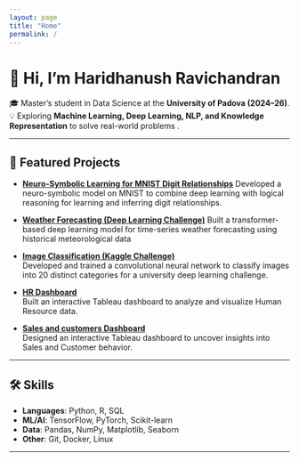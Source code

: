 ```yaml
---
layout: page
title: "Home"
permalink: /
---
```


# 👋 Hi, I’m Haridhanush Ravichandran  

🎓 Master’s student in Data Science at the **University of Padova (2024–26)**.  
💡 Exploring **Machine Learning, Deep Learning, NLP, and Knowledge Representation** to solve real-world problems .  

---

## 🚀 Featured Projects  
- **[Neuro-Symbolic Learning for MNIST Digit Relationships](projects/nesy)**
  Developed a neuro-symbolic model on MNIST to combine deep learning with logical reasoning for learning and inferring digit relationships.

- **[Weather Forecasting (Deep Learning Challenge)](projects/weather-forecast)**
  Built a transformer-based deep learning model for time-series weather forecasting using historical meteorological data
  
- **[Image Classification (Kaggle Challenge)](projects/cnn-classification)**  
  Developed and trained a convolutional neural network to classify images into 20 distinct categories for a university deep learning challenge.  

- **[HR Dashboard](projects/hr-dashboard)**  
  Built an interactive Tableau dashboard to analyze and visualize Human Resource data.

- **[Sales and customers Dashboard](projects/sales-dashboard)**  
  Designed an interactive Tableau dashboard to uncover insights into Sales and Customer behavior. 

---

## 🛠 Skills  

- **Languages**: Python, R, SQL  
- **ML/AI**: TensorFlow, PyTorch, Scikit-learn  
- **Data**: Pandas, NumPy, Matplotlib, Seaborn  
- **Other**: Git, Docker, Linux  

---
